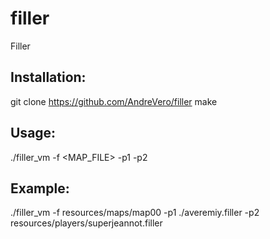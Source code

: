 # filler
Filler
## Installation:

git clone https://github.com/AndreVero/filler
make

## Usage:

./filler_vm -f <MAP_FILE> -p1 <PLAYER> -p2 <PLAYER>

## Example:

./filler_vm -f resources/maps/map00 -p1 ./averemiy.filler -p2 resources/players/superjeannot.filler
